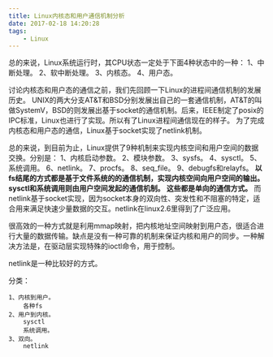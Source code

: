 ```yaml
---
title: Linux内核态和用户通信机制分析
date: 2017-02-18 14:20:28
tags:
	- Linux
---
```



总的来说，Linux系统运行时，其CPU状态一定处于下面4种状态中的一种：
1、中断处理。
2、软中断处理。
3、内核态。
4、用户态。

讨论内核态和用户态的通信之前，我们先回顾一下Linux的进程间通信机制的发展历史。
UNIX的两大分支AT&T和BSD分别发展出自己的一套通信机制，AT&T的叫做SystemV，BSD的则发展出基于socket的通信机制。后来，IEEE制定了posix的IPC标准，Linux也进行了实现。所以有了Linux进程间通信现在的样子。
为了完成内核态和用户态的通信，Linux基于socket实现了netlink机制。

总的来说，到目前为止，Linux提供了9种机制来实现内核空间和用户空间的数据交换。分别是：
1、内核启动参数。
2、模块参数。
3、sysfs。
4、sysctl。
5、系统调用。
6、netlink。
7、procfs。
8、seq_file。
9、debugfs和relayfs。
**以fs结尾的方式都是基于文件系统的的通信机制，实现内核空间向用户空间的输出。**
**sysctl和系统调用则由用户空间发起的通信机制。**
**这些都是单向的通信方式。**
而netlink基于socket实现，因为socket本身的双向性、突发性和不阻塞的特定，适合用来满足快速少量数据的交互。netlink在linux2.6里得到了广泛应用。

很高效的一种方式就是利用mmap映射，把内核地址空间映射到用户态，很适合进行大量的数据传输。缺点是没有一种可靠的机制来保证内核和用户的同步。一种解决方法是，在驱动层实现特殊的ioctl命令，用于控制。

netlink是一种比较好的方式。



分类：

```
1、内核到用户。
	各种fs
2、用户到内核。
	sysctl
	系统调用。
3、双向。
	netlink
```

